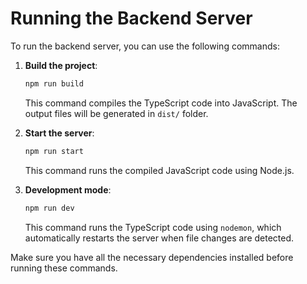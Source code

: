 # Running the Backend Server

To run the backend server, you can use the following commands:

1. **Build the project**:
    ```sh
    npm run build
    ```
    This command compiles the TypeScript code into JavaScript. The output files will be generated in `dist/` folder.

2. **Start the server**:
    ```sh
    npm run start
    ```
    This command runs the compiled JavaScript code using Node.js.

3. **Development mode**:
    ```sh
    npm run dev
    ```
    This command runs the TypeScript code using `nodemon`, which automatically restarts the server when file changes are detected.

Make sure you have all the necessary dependencies installed before running these commands.